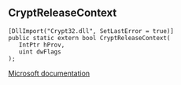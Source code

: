 ## CryptReleaseContext

```
[DllImport("Crypt32.dll", SetLastError = true)]
public static extern bool CryptReleaseContext(
   IntPtr hProv,
   uint dwFlags
);
```

[Microsoft documentation](https://docs.microsoft.com/en-us/windows/win32/api/wincrypt/nf-wincrypt-cryptreleasecontext)
